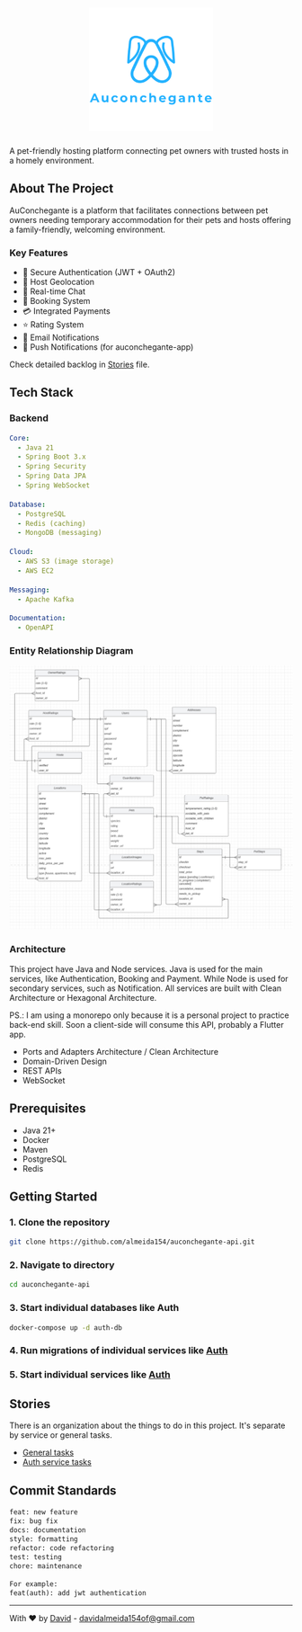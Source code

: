 <h1 align="center">
  <img alt="Auconchegante logo" title="Auconchegante" src=".github/logo.svg" width="220px" />
</h1>

A pet-friendly hosting platform connecting pet owners with trusted hosts in a
homely environment.

## About The Project

AuConchegante is a platform that facilitates connections between pet owners
needing temporary accommodation for their pets and hosts offering a
family-friendly, welcoming environment.

### Key Features

- 🔐 Secure Authentication (JWT + OAuth2)
- 📍 Host Geolocation
- 💬 Real-time Chat
- 📅 Booking System
- 💳 Integrated Payments
- ⭐ Rating System
- 📧 Email Notifications
- 📲 Push Notifications (for auconchegante-app)

Check detailed backlog in [Stories](STORIES.md) file.

## Tech Stack

### Backend

```yaml
Core:
  - Java 21
  - Spring Boot 3.x
  - Spring Security
  - Spring Data JPA
  - Spring WebSocket

Database:
  - PostgreSQL
  - Redis (caching)
  - MongoDB (messaging)

Cloud:
  - AWS S3 (image storage)
  - AWS EC2

Messaging:
  - Apache Kafka

Documentation:
  - OpenAPI
```

### Entity Relationship Diagram

![ERD](.github/erd.png)

### Architecture

This project have Java and Node services. Java is used for the main services, like Authentication, Booking
and Payment. While Node is used for secondary services, such as Notification. All services are built
with Clean Architecture or Hexagonal Architecture.

PS.: I am using a monorepo only because it is a personal project to practice back-end skill. Soon a
client-side will consume this API, probably a Flutter app.

- Ports and Adapters Architecture / Clean Architecture
- Domain-Driven Design
- REST APIs
- WebSocket

## Prerequisites

- Java 21+
- Docker
- Maven
- PostgreSQL
- Redis

## Getting Started

### 1. Clone the repository

```bash
git clone https://github.com/almeida154/auconchegante-api.git
```

### 2. Navigate to directory

```bash
cd auconchegante-api
```

### 3. Start individual databases like Auth

```bash
docker-compose up -d auth-db
```

### 4. Run migrations of individual services like [Auth](./auth/README.md)

### 5. Start individual services like [Auth](./auth/README.md)

## Stories

There is an organization about the things to do in this project. It's separate by service or general tasks.

- [General tasks](STORIES.md)
- [Auth service tasks](./java-services/auth/STORIES.md)

## Commit Standards

```
feat: new feature
fix: bug fix
docs: documentation
style: formatting
refactor: code refactoring
test: testing
chore: maintenance

For example:
feat(auth): add jwt authentication
```

---

With ❤️ by [David](https://github.com/almeida154) - davidalmeida154of@gmail.com
